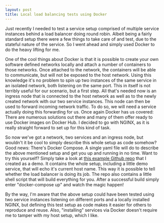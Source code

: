 ```yaml
---
layout: post
title: Local load balancing tests using Docker
---
```


Just recently I needed to test a service setup comprised of multiple service instances behind a load balancer doing round robin. Albeit being a fairly standard setup there were a few things to take care of and test, due to the stateful nature of the service. So I went ahead and simply used Docker to do the heavy lifting for me. 

One of the cool things about Docker is that it is possible to create your own software defined networks locally and attach a number of containers to those networks. Once attached to the network, the containers will be able to communicate, but will not be exposed to the host network. Using this knowledge it's no problem to spin up two instances of the same service in an isolated network, both listening on the same port. This in itself is not terribly useful for our scenario, but a first step. All that's needed now is an ingress node that is connected to the host network as well as to the newly created network with our two service instances. This node can then be used to forward incoming network traffic. To do so, we will need a service actually doing this forwarding for us. Once again Docker has us covered: There are numerous solutions out there and many of them offer ready to use Docker images on Docker Hub. I decided to go with NGINX, as it is really straight forward to set up for this kind of task. 

So now we've got a network, two services and an ingress node, but wouldn't it be cool to simply describe this whole setup as code somehow? Good news: There's Docker Compose. A single yaml file will do to describe the above mentioned setup and get you up and running in no time. Want to try this yourself? Simply take a look at [this example Github repo](https://github.com/bendahl/lb-example) that I created as a demo. It contains the whole setup, including a little demo service, that will echo it's current host name. This way it is possible to tell whether the load balancer is doing its job. The repo also contains a little shell script that will build everything for you. After a successful build simply enter "docker-compose up" and watch the magic happen! 

By the way, I'm aware that the above setup could have been tested using two service instances listening on different ports and a locally installed NGINX, but defining this test setup as code makes it easier for others to reproduce and reuse. Also, "installing" services via Docker doesn't require me to tamper with my host setup, which I like.